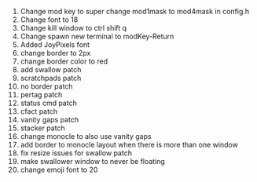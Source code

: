 01. Change mod key to super
        change mod1mask to mod4mask in config.h
02. Change font to 18
03. Change kill window to ctrl shift q
04. Change spawn new terminal to modKey-Return
05. Added JoyPixels font
06. change border to 2px
07. change border color to red
08. add swallow patch
09. scratchpads patch
10. no border patch
11. pertag patch
12. status cmd patch
13. cfact patch
14. vanity gaps patch
15. stacker patch
16. change monocle to also use vanity gaps
17. add border to monocle layout when there is more than one window
18. fix resize issues for swallow patch
19. make swallower window to never be floating
20. change emoji font to 20
